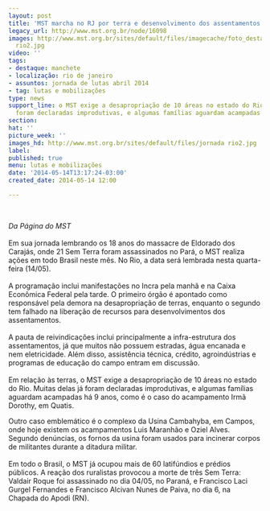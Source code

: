 ```yaml
---
layout: post
title: 'MST marcha no RJ por terra e desenvolvimento dos assentamentos '
legacy_url: http://www.mst.org.br/node/16098
images: http://www.mst.org.br/sites/default/files/imagecache/foto_destaque/jornada
  rio2.jpg
video: ''
tags:
- destaque: manchete
- localização: rio de janeiro
- assuntos: jornada de lutas abril 2014
- tag: lutas e mobilizações
type: news
support_line: o MST exige a desapropriação de 10 áreas no estado do Rio. Muitas delas  já
  foram declaradas improdutivas, e algumas famílias aguardam acampadas  há 9 anos.
section: 
hat: ''
picture_week: ''
images_hd: http://www.mst.org.br/sites/default/files/jornada rio2.jpg
label: 
published: true
menu: lutas e mobilizações
date: '2014-05-14T13:17:24-03:00'
created_date: 2014-05-14 12:00

---
```

<p><em><br></em></p><p><em>Da Página do MST</em><br><br>Em sua jornada lembrando os 18 anos do massacre de Eldorado dos Carajás, onde 21 Sem Terra foram assassinados no Pará, o MST realiza ações em todo Brasil neste mês. No Rio, a data será lembrada nesta quarta-feira (14/05).<br><br>A programação inclui manifestações no Incra pela manhã e na Caixa Econômica Federal pela tarde. O primeiro órgão é apontado como responsável pela demora na desapropriação de terras, enquanto o segundo tem falhado na liberação de recursos para desenvolvimentos dos assentamentos.<br><br>A pauta de reivindicações inclui principalmente a infra-estrutura dos assentamentos, já que muitos não possuem estradas, água encanada e nem eletricidade. Além disso, assistência técnica, crédito, agroindústrias e programas de educação do campo entram em discussão.<br><br>Em relação às terras, o MST exige a desapropriação de 10 áreas no estado do Rio. Muitas delas já foram declaradas improdutivas, e algumas famílias aguardam acampadas há 9 anos, como é o caso do acampamento Irmã Dorothy, em Quatis.</p><p>Outro caso emblemático é o complexo da Usina Cambahyba, em Campos, onde hoje existem os acampamentos Luis Maranhão e Oziel Alves. Segundo denúncias, os fornos da usina foram usados para incinerar corpos de militantes durante a ditadura militar.<br><br>Em todo o Brasil, o MST já ocupou mais de 60 latifúndios e prédios públicos. A reação dos ruralistas provocou a morte de três Sem Terra: Valdair Roque foi assassinado no dia 04/05, no Paraná, e Francisco Laci Gurgel Fernandes e Francisco Alcivan Nunes de Paiva, no dia 6, na Chapada do Apodi (RN).</p>
